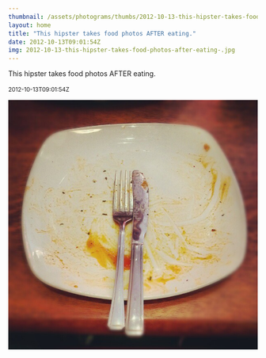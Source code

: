 ```yaml
---
thumbnail: /assets/photograms/thumbs/2012-10-13-this-hipster-takes-food-photos-after-eating-.jpg
layout: home
title: "This hipster takes food photos AFTER eating."
date: 2012-10-13T09:01:54Z
img: 2012-10-13-this-hipster-takes-food-photos-after-eating-.jpg
---
```


This hipster takes food photos AFTER eating.

<small>2012-10-13T09:01:54Z</small>

![This hipster takes food photos AFTER eating.](/assets/photograms/original/2012-10-13-this-hipster-takes-food-photos-after-eating-.jpg)

